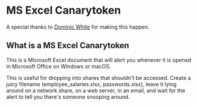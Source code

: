 # MS Excel Canarytoken

A special thanks to [Dominic White](https://twitter.com/singe) for making this happen.

## What is a MS Excel Canarytoken

This is a Microsoft Excel document that will alert you whenever it is opened in Microsoft Office on Windows or macOS.

This is useful for dropping into shares that shouldn't be accessed. Create a juicy filename (employee_salaries.xlsx, passwords.xlsx), leave it lying around on a network share, on a web server, in an email, and wait for the alert to tell you there's someone snooping around.
